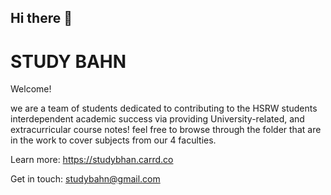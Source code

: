 ## Hi there 👋
# STUDY BAHN

Welcome!


we are a team of students dedicated to contributing to the HSRW students interdependent academic success via providing University-related, and extracurricular course notes!
feel free to browse through the folder that are in the work to cover subjects from our 4 faculties.


Learn more: https://studybhan.carrd.co

Get in touch: studybahn@gmail.com
<!--
**StudyBahn/StudyBahn** is a ✨ _special_ ✨ repository because its `README.md` (this file) appears on your GitHub profile.

Here are some ideas to get you started:

- 🔭 I’m currently working on ...
- 🌱 I’m currently learning ...
- 👯 I’m looking to collaborate on ...
- 🤔 I’m looking for help with ...
- 💬 Ask me about ...
- 📫 How to reach me: ...
- 😄 Pronouns: ...
- ⚡ Fun fact: ...
-->
